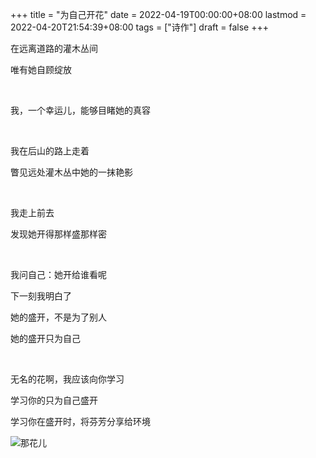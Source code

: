 +++
title = "为自己开花"
date = 2022-04-19T00:00:00+08:00
lastmod = 2022-04-20T21:54:39+08:00
tags = ["诗作"]
draft = false
+++

在远离道路的灌木丛间

唯有她自顾绽放

<br>

我，一个幸运儿，能够目睹她的真容

<br>

我在后山的路上走着

瞥见远处灌木丛中她的一抹艳影

<br>

我走上前去

发现她开得那样盛那样密

<br>

我问自己：她开给谁看呢

下一刻我明白了

她的盛开，不是为了别人

她的盛开只为自己

<br>

无名的花啊，我应该向你学习

学习你的只为自己盛开

学习你在盛开时，将芬芳分享给环境

![](https://static-1258637336.cos.ap-shanghai.myqcloud.com/photo/2022-04-19.jpg "那花儿")
